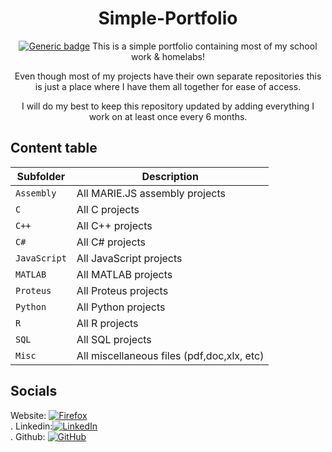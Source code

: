 <div align="center">

# Simple-Portfolio
[![Generic badge](https://img.shields.io/badge/<Portfolio>-<Active>-<COLOR>.svg)](https://shields.io/)
This is a simple portfolio containing most of my school work & homelabs! <br />

Even though most of my projects have their own separate repositories 
this is just a place where I have them all together for ease of access.<br />

I will do my best to keep this repository updated 
by adding everything I work on at least once every 6 months.<br />


</div>

## Content table 

| Subfolder     | Description                                   |
| ------------- | --------------------------------------------- |
| `Assembly`    | All MARIE.JS assembly projects                |
| `C`           | All C projects                                |
| `C++`         | All C++ projects                              |
| `C#`          | All C# projects                               |
| `JavaScript`  | All JavaScript projects                       |
| `MATLAB`      | All MATLAB projects                           |
| `Proteus`     | All Proteus projects                          |
| `Python`      | All Python projects                           |
| `R`           | All R projects                                |
| `SQL`         | All SQL projects                              |
| `Misc`        | All miscellaneous files (pdf,doc,xlx, etc)    |

</div>

## Socials
Website: [![Firefox][firefox-badge]][website]<br />.
Linkedin:[![LinkedIn][linkedin-badge]][linkedin-profile]<br />.
Github: [![GitHub][github-badge]][github-profile]

[firefox-badge]: https://img.shields.io/badge/Firefox-FF7139?style=for-the-badge&logo=Firefox-Browser&logoColor=white
[github-badge]: https://img.shields.io/badge/github-%23121011.svg?style=for-the-badge&logo=github&logoColor=white
[github-profile]: https://github.com/Danneruu
[linkedin-badge]: https://img.shields.io/badge/linkedin-%230077B5.svg?style=for-the-badge&logo=linkedin&logoColor=white
[linkedin-profile]: https://www.linkedin.com/in/daniel-de-luna-a28047238/
[website]: danderu.com
